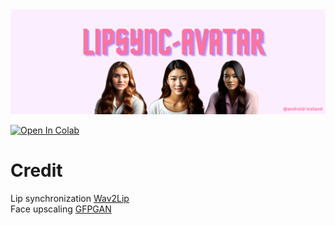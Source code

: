 


<img src="https://raw.githubusercontent.com/android-iceland/LipSync-Avatar/main/LipSync-Avatar.png" width="800">

[![Open In Colab](https://colab.research.google.com/assets/colab-badge.svg)](https://colab.research.google.com/github/android-iceland/LipSync-Avatar/blob/main/LipSync_Avatar.ipynb)

# Credit 
Lip synchronization [Wav2Lip](https://github.com/Rudrabha/Wav2Lip)
<br>
Face upscaling [GFPGAN](https://github.com/TencentARC/GFPGAN)


